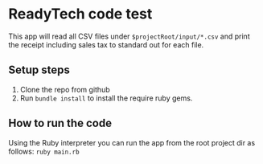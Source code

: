 # ReadyTech code test

This app will read all CSV files under `$projectRoot/input/*.csv` and print the receipt including sales tax to standard out for each file.

## Setup steps

 1. Clone the repo from github
 2. Run `bundle install` to install the require ruby gems.

 ## How to run the code
Using the Ruby interpreter you can run the app from the root project dir as follows:
```ruby main.rb```